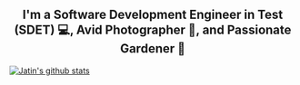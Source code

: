 
<h2 align="center">I'm a Software Development Engineer in Test (SDET) 💻, Avid Photographer 📸, and Passionate Gardener 🌱</h2>

[![Jatin's github stats](https://github-readme-stats.vercel.app/api?username=swapnilV103)](https://github.com/swapnilV103)
